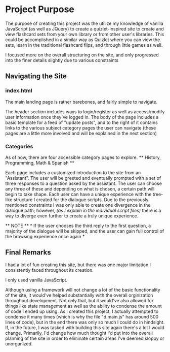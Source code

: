 # Project Purpose

The purpose of creating this project was the utilize my knowledge of vanilla JavaScript (as well as JQuery) to create a quizlet-inspired site to create and view flashcard sets from your own library or from other user's libraries.  This could be accomplished in a similar way as Quizlet where you can view the sets, learn in the traditional flashcard flips, and through little games as well.

I focused more on the overall structuring on the site, and only progressed into the finer details slightly due to various constraints

## Navigating the Site

### index.html

The main landing page is rather barebones, and fairly simple to navigate.

The header section includes ways to login/register as well as access/modify user information once they've logged in.
The body of the page includes a basic template for a feed of "update posts", and to the right of it contains links to the various subject category pages the user can navigate (these pages are a little more involved and will be explained in the next section)

### Categories

As of now, there are four accessible category pages to explore.
** History, Programming, Math & Spanish **

Each page includes a customized introduction to the site from an "Assistant".
The user will be greeted and eventually prompted with a set of three responses to a question asked by the assistant.  The user can choose any three of these and depending on what is chosen, a certain path will begin to take shape.  Each user can have a unique experience with the tree-like structure I created for the dialogue scripts.  Due to the previously mentioned constraints I was only able to create one divergence in the dialogue path; however, *(as I explain in the individual script files)* there is a way to diverge even further to create a truly unique experience.

** NOTE ** * If the user chooses the third reply to the first question, a majority of the dialogue will be skipped, and the user can gain full control of the browsing experience once again *


## Final Remarks

I had a lot of fun creating this site, but there was one major limitation I consistently faced throughout its creation.

I only used vanilla JavaScript.

Although using a framework will not change a lot of the basic functionality of the site, it would've helped substantially with the overall orginization throughout development.  Not only that, but it would've also allowed for things like state management as well as the ability to condense the amount of code I ended up using.  As I created this project, I actually attempted to condense it many times (which is why the file "d.main.js" has around 500 lines of code), but in the end there was only so much I could do in hindsight.  If, in the future, I was tasked with building this site again there's a lot I would change.  Primarily, I'd change how much thought I'd put into the overall planning of the site in order to eliminate certain areas I've deemed sloppy or unorganized.